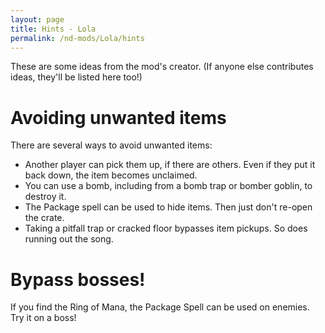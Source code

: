 ```yaml
---
layout: page
title: Hints - Lola
permalink: /nd-mods/Lola/hints
---
```


These are some ideas from the mod's creator. (If anyone else contributes ideas, they'll be listed here too!)

# Avoiding unwanted items
There are several ways to avoid unwanted items:
- Another player can pick them up, if there are others. Even if they put it back down, the item becomes unclaimed.
- You can use a bomb, including from a bomb trap or bomber goblin, to destroy it.
- The Package spell can be used to hide items. Then just don't re-open the crate.
- Taking a pitfall trap or cracked floor bypasses item pickups. So does running out the song.

# Bypass bosses!
If you find the Ring of Mana, the Package Spell can be used on enemies. Try it on a boss!